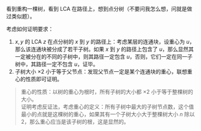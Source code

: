 看到重构一棵树，看到 LCA 在路径上，想到点分树（不要问我怎么想，问就是做过类似题）。

考虑如何证明要求：

1. $x,y$ 的 LCA $z$ 在点分树的 $x$ 到 $y$ 的路径上：考虑某层的连通块，设重心为 $u$，那么该连通块被分成了若干子树。如果 $x$ 到 $y$ 的路径上包含了 $u$，那么显然其一定被分在的不同的子树中，则其路径一定包含 $u$，否则，它们一定在同一子树中，其路径一定不包含 $u$，证毕。
2. 子树大小 $\times2$ 小于等于父节点：发现父节点一定是某个连通块的重心，联想重心的性质即可证明。

> 重心的性质：以树的重心为根时，所有子树的大小都 $\times2$ 小于等于整棵树的大小。  
> 证明考虑反证法，考虑重心的定义：所有子树中最大的子树节点数，这个值最小的点就是这棵树的重心，如果其有一个子树大小大于整棵树大小 $n$ 除以 $2$，那么重心应当是该子树的根，这是显然的。